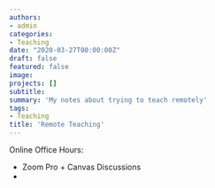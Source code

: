 ```yaml
---
authors:
- admin
categories:
- Teaching
date: "2020-03-27T00:00:00Z"
draft: false
featured: false
image:
projects: []
subtitle: 
summary: 'My notes about trying to teach remotely'
tags:
- Teaching
title: 'Remote Teaching'
---
```


Online Office Hours:
- Zoom Pro + Canvas Discussions
- 